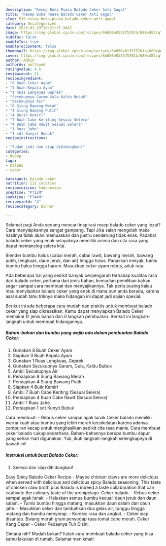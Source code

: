 ```yaml
---
description: "Resep Buka Puasa Balado Ceker Anti Gagal"
title: "Resep Buka Puasa Balado Ceker Anti Gagal"
slug: 519-resep-buka-puasa-balado-ceker-anti-gagal
category: Uncategorized
date: 2023-01-29T18:21:27.348Z
image: https://img-global.cpcdn.com/recipes/6b656e013575701b/680x482cq70/balado-ceker-foto-resep-utama.jpg
hideToc: false
enableToc: true
enableTocContent: false
thumbnail: https://img-global.cpcdn.com/recipes/6b656e013575701b/680x482cq70/balado-ceker-foto-resep-utama.jpg
cover: https://img-global.cpcdn.com/recipes/6b656e013575701b/680x482cq70/balado-ceker-foto-resep-utama.jpg
author: Admin
authorAv: notfound
ratingvalue: 4.6
reviewcount: 21
recipeingredient:
- "8 Buah Ceker Ayam"
- "3 Buah Kepala Ayam"
- "1 Ruas Lengkuas Geprek"
- "Secukupnya Garam Gula Kaldu Bubuk"
- "Secukupnya Air"
- "8 Siung Bawang Merah"
- "4 Siung Bawang Putih"
- "4 Butir Kemiri"
- "7 Buah Cabe Keriting Sesuai Selera"
- "4 Buah Cabe Rawit Sesuai Selera"
- "1 Ruas Jahe"
- "1 sdt Kunyit Bubuk"
recipeinstructions:

- "Sudah jadi dan siap dihidangkan!"
categories:
- Resep
tags:
- balado
- ceker

katakunci: balado ceker 
nutrition: 111 calories
recipecuisine: Indonesian
preptime: "PT12M"
cooktime: "PT44M"
recipeyield: "4"
recipecategory: Dinner

---
```



Selamat pagi Anda sedang mencari inspirasi resep balado ceker yang lezat? Cara menyiapkannya sangat gampang. Tapi Jika salah mengolah maka hasilnya tidak akan memuaskan dan justru cenderung tidak enak. Padahal balado ceker yang enak selayaknya memiliki aroma dan cita rasa yang dapat memancing selera kita.


Blender bumbu halus (cabai merah, cabai rawit, bawang merah, bawang putih, lengkuas, daun jeruk, dan air) hingga halus. Panaskan minyak, tumis bumbu halus hingga harum. Masukkan ceker ayam rebus, aduk rata.

Ada beberapa hal yang sedikit banyak berpengaruh terhadap kualitas rasa dari balado ceker, pertama dari jenis bahan, kemudian pemilihan bahan segar sampai cara membuat dan menyajikannya. Tak perlu pusing kalau mau menyiapkan balado ceker yang enak di mana pun anda berada, karena asal sudah tahu triknya maka hidangan ini dapat jadi sajian spesial.


Berikut ini ada beberapa cara mudah dan praktis untuk membuat balado ceker yang siap dikreasikan. Kamu dapat menyiapkan Balado Ceker memakai 12 jenis bahan dan 0 langkah pembuatan. Berikut ini langkah-langkah untuk membuat hidangannya.

<!--inarticleads1-->

##### Bahan-bahan dan bumbu yang wajib ada dalam pembuatan Balado Ceker:

1. Gunakan 8 Buah Ceker Ayam
1. Siapkan 3 Buah Kepala Ayam
1. Gunakan 1 Ruas Lengkuas, Geprek
1. Gunakan Secukupnya Garam, Gula, Kaldu Bubuk
1. Ambil Secukupnya Air
1. Persiapkan 8 Siung Bawang Merah
1. Persiapkan 4 Siung Bawang Putih
1. Siapkan 4 Butir Kemiri
1. Ambil 7 Buah Cabe Keriting (Sesuai Selera)
1. Persiapkan 4 Buah Cabe Rawit (Sesuai Selera)
1. Ambil 1 Ruas Jahe
1. Persiapkan 1 sdt Kunyit Bubuk


Cara membuat: - Rebus ceker sampai agak lunak Ceker balado memiliki warna kuah atau bumbu yang lebih merah kecokelatan karena adanya campuran kecap untuk menghasilkan sedikit cita rasa manis. Cara membuat ceker balado cukup sederhana. Bahan-bahannya berupa bumbu dapur yang sehari-hari digunakan. Yuk, ikuti langkah-langkah selengkapnya di bawah ini! 

<!--inarticleads2-->

##### Instruksi untuk buat Balado Ceker:


1. Selesai dan siap dihidangkan!

Easy Spicy Balado Ceker Recipe - Maybe chicken claws are more delicious when served with delicious and delicious spicy Balado seasoning. This taste of chicken claw broth plus Balado is indeed a taste collaboration that can captivate the culinary taste of the archipelago. Ceker balado. - Rebus ceker sampai agak lunak. - Haluskan semua bumbu kecuali daun jeruk dan daun salam. - Tumis bumbu hingga matang, masukkan daun salam dan daun jahe. - Masukkan ceker dan tambahkan dua gelas air, tunggu hingga matang dan bumbu menyerap. - Koreksi rasa dan angkat. - Ceker siap disantap. Bwang merah gram penyedap rasa tomat cabe merah. Ceker Kang Ceper - Ceker Pedasnya Tuh Disini. 

Gimana nih? Mudah bukan? Itulah cara membuat balado ceker yang bisa kamu lakukan di rumah. Selamat menikmati
